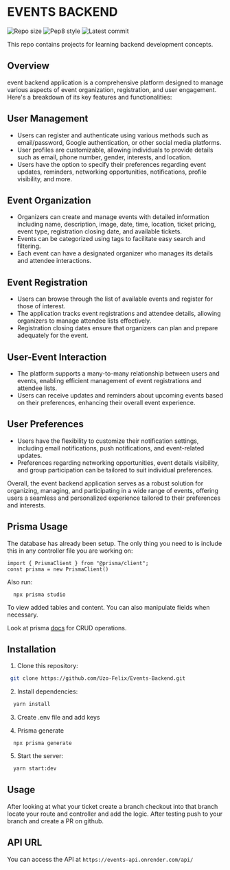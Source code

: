 # EVENTS BACKEND

![Repo size](https://img.shields.io/github/repo-size/Uzo-Felix/Events-Backend)
![Pep8 style](https://img.shields.io/badge/PEP8-style%20guide-purple?style=round-square)
![Latest commit](https://img.shields.io/github/last-commit/Uzo-Felix/Events-Backend/main?style=round-square)

This repo contains projects for learning backend development concepts.
## Overview
event backend application is a comprehensive platform designed to manage various aspects of event organization, registration, and user engagement. Here's a breakdown of its key features and functionalities:

## User Management
- Users can register and authenticate using various methods such as email/password, Google authentication, or other social media platforms.
- User profiles are customizable, allowing individuals to provide details such as email, phone number, gender, interests, and location.
- Users have the option to specify their preferences regarding event updates, reminders, networking opportunities, notifications, profile visibility, and more.

## Event Organization
- Organizers can create and manage events with detailed information including name, description, image, date, time, location, ticket pricing, event type, registration closing date, and available tickets.
- Events can be categorized using tags to facilitate easy search and filtering.
- Each event can have a designated organizer who manages its details and attendee interactions.

## Event Registration
- Users can browse through the list of available events and register for those of interest.
- The application tracks event registrations and attendee details, allowing organizers to manage attendee lists effectively.
- Registration closing dates ensure that organizers can plan and prepare adequately for the event.

## User-Event Interaction
- The platform supports a many-to-many relationship between users and events, enabling efficient management of event registrations and attendee lists.
- Users can receive updates and reminders about upcoming events based on their preferences, enhancing their overall event experience.

## User Preferences
- Users have the flexibility to customize their notification settings, including email notifications, push notifications, and event-related updates.
- Preferences regarding networking opportunities, event details visibility, and group participation can be tailored to suit individual preferences.

Overall, the event backend application serves as a robust solution for organizing, managing, and participating in a wide range of events, offering users a seamless and personalized experience tailored to their preferences and interests.

## Prisma Usage
The database has already been setup. The only thing you need to is include this in any controller file you are working on:
```
import { PrismaClient } from "@prisma/client";
const prisma = new PrismaClient()
```

Also run:
```
  npx prisma studio
```
To view added tables and content. You can also manipulate fields when necessary.

Look at prisma [docs](https://www.prisma.io/docs/concepts/components/prisma-client/crud) for CRUD operations.

## Installation
1. Clone this repository:
```bash
 git clone https://github.com/Uzo-Felix/Events-Backend.git
```
2. Install dependencies:
```bash
  yarn install
```
3. Create .env file and add keys

4. Prisma generate
```
  npx prisma generate
```
5. Start the server:
  ```bash
    yarn start:dev
  ```

## Usage
After looking at what your ticket create a branch checkout into that branch locate your route and controller and add the logic. After testing push to your branch and create a PR on github. 


## API URL
You can access the API at `https://events-api.onrender.com/api/`
